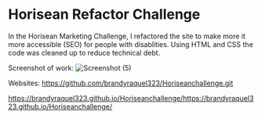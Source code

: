# Horisean Refactor Challenge

In the Horisean Marketing Challenge, I refactored the site to make more it more accessible (SEO) for people with disablities. Using HTML and CSS the code was cleaned up to reduce technical debt. 







Screenshot of work:
![Screenshot (5)](https://user-images.githubusercontent.com/93727046/143720826-15308bb9-889a-4bf5-8706-c03c5460c447.png)


Websites:
https://github.com/brandyraquel323/Horiseanchallenge.git

https://brandyraquel323.github.io/Horiseanchallenge/https://brandyraquel323.github.io/Horiseanchallenge/

